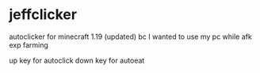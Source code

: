 # jeffclicker
autoclicker for minecraft 1.19 (updated) bc I wanted to use my pc while afk exp farming


up key for autoclick
down key for autoeat
